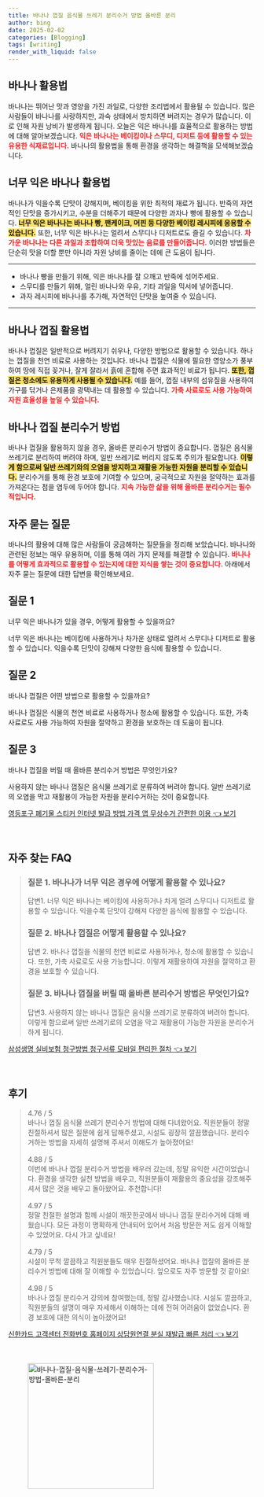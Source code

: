 ```yaml
---
title: 바나나 껍질 음식물 쓰레기 분리수거 방법 올바른 분리
author: bing
date: 2025-02-02
categories: [Blogging]
tags: [writing]
render_with_liquid: false
---
```



<h2 id='바나나_활용법'>바나나 활용법</h2>

<p>바나나는 뛰어난 맛과 영양을 가진 과일로, 다양한 조리법에서 활용될 수 있습니다. 많은 사람들이 바나나를 사랑하지만, 과숙 상태에서 방치하면 버려지는 경우가 많습니다. 이로 인해 자원 낭비가 발생하게 됩니다. 오늘은 익은 바나나를 효율적으로 활용하는 방법에 대해 알아보겠습니다. <b><span style="color: #ee2323;">익은 바나나는 베이킹이나 스무디, 디저트 등에 활용할 수 있는 유용한 식재료입니다.</span></b> 바나나의 활용법을 통해 환경을 생각하는 해결책을 모색해보겠습니다.</p>

<h2 id='너무_익은_바나나_활용법'>너무 익은 바나나 활용법</h2>

<p>바나나가 익을수록 단맛이 강해지며, 베이킹을 위한 최적의 재료가 됩니다. 반죽의 자연적인 단맛을 증가시키고, 수분을 더해주기 때문에 다양한 과자나 빵에 활용할 수 있습니다. <b><span style="background-color: #ffe066;">너무 익은 바나나는 바나나 빵, 팬케이크, 머핀 등 다양한 베이킹 레시피에 응용할 수 있습니다.</span></b> 또한, 너무 익은 바나나는 얼려서 스무디나 디저트로도 즐길 수 있습니다. <b><span style="color: #ee2323;">차가운 바나나는 다른 과일과 조합하여 더욱 맛있는 음료를 만들어줍니다.</span></b> 이러한 방법들은 단순히 맛을 더할 뿐만 아니라 자원 낭비를 줄이는 데에 큰 도움이 됩니다.</p>

<hr />

<ul>
    <li>바나나 빵을 만들기 위해, 익은 바나나를 잘 으깨고 반죽에 섞어주세요.</li>
    <li>스무디를 만들기 위해, 얼린 바나나와 우유, 기타 과일을 믹서에 넣어줍니다.</li>
    <li>과자 레시피에 바나나를 추가해, 자연적인 단맛을 높여줄 수 있습니다.</li>
</ul>

<hr />

<h2 id='바나나_껍질_활용법'>바나나 껍질 활용법</h2>

<p>바나나 껍질은 일반적으로 버려지기 쉬우나, 다양한 방법으로 활용할 수 있습니다. 하나는 껍질을 천연 비료로 사용하는 것입니다. 바나나 껍질은 식물에 필요한 영양소가 풍부하여 땅에 직접 꽂거나, 잘게 잘라서 흙에 혼합해 주면 효과적인 비료가 됩니다. <b><span style="background-color: #ffe066;">또한, 껍질은 청소에도 유용하게 사용될 수 있습니다.</span></b> 예를 들어, 껍질 내부의 섬유질을 사용하여 가구를 닦거나 은제품을 광택내는 데 활용할 수 있습니다. <b><span style="color: #ee2323;">가축 사료로도 사용 가능하여 자원 효율성을 높일 수 있습니다.</span></b></p>

<h2 id='바나나_껍질_분리수거_방법'>바나나 껍질 분리수거 방법</h2>

<p>바나나 껍질을 활용하지 않을 경우, 올바른 분리수거 방법이 중요합니다. 껍질은 음식물 쓰레기로 분리하여 버려야 하며, 일반 쓰레기로 버리지 않도록 주의가 필요합니다. <b><span style="background-color: #ffe066;">이렇게 함으로써 일반 쓰레기와의 오염을 방지하고 재활용 가능한 자원을 분리할 수 있습니다.</span></b> 분리수거를 통해 환경 보호에 기여할 수 있으며, 궁극적으로 자원을 절약하는 효과를 가져온다는 점을 염두에 두어야 합니다. <b><span style="color: #ee2323;">지속 가능한 삶을 위해 올바른 분리수거는 필수적입니다.</span></b></p>

<h2 id='자주_묻는_질문'>자주 묻는 질문</h2>

<p>바나나의 활용에 대해 많은 사람들이 궁금해하는 질문들을 정리해 보았습니다. 바나나와 관련된 정보는 매우 유용하며, 이를 통해 여러 가지 문제를 해결할 수 있습니다. <b><span style="color: #ee2323;">바나나를 어떻게 효과적으로 활용할 수 있는지에 대한 지식을 쌓는 것이 중요합니다.</span></b> 아래에서 자주 묻는 질문에 대한 답변을 확인해보세요.</p>

<h2 id='질문1'>질문 1</h2>

<p>너무 익은 바나나가 있을 경우, 어떻게 활용할 수 있을까요?</p>

<p>너무 익은 바나나는 베이킹에 사용하거나 차가운 상태로 얼려서 스무디나 디저트로 활용할 수 있습니다. 익을수록 단맛이 강해져 다양한 음식에 활용할 수 있습니다.</p>

<h2 id='질문2'>질문 2</h2>

<p>바나나 껍질은 어떤 방법으로 활용할 수 있을까요?</p>

<p>바나나 껍질은 식물의 천연 비료로 사용하거나 청소에 활용할 수 있습니다. 또한, 가축 사료로도 사용 가능하여 자원을 절약하고 환경을 보호하는 데 도움이 됩니다.</p>

<h2 id='질문3'>질문 3</h2>

<p>바나나 껍질을 버릴 때 올바른 분리수거 방법은 무엇인가요?</p>

<p>사용하지 않는 바나나 껍질은 음식물 쓰레기로 분류하여 버려야 합니다. 일반 쓰레기로의 오염을 막고 재활용이 가능한 자원을 분리수거하는 것이 중요합니다.</p>


<p><a class="click-button" title="영등포구 폐기물 스티커 인터넷 발급 방법 가격 앱 무상수거 간편한 이용" href="https://purplelist.github.io/posts/%EC%98%81%EB%93%B1%ED%8F%AC%EA%B5%AC-%ED%8F%90%EA%B8%B0%EB%AC%BC-%EC%8A%A4%ED%8B%B0%EC%BB%A4-%EC%9D%B8%ED%84%B0%EB%84%B7-%EB%B0%9C%EA%B8%89-%EB%B0%A9%EB%B2%95-%EA%B0%80%EA%B2%A9-%EC%95%B1-%EB%AC%B4%EC%83%81%EC%88%98%EA%B1%B0-%EA%B0%84%ED%8E%B8%ED%95%9C-%EC%9D%B4%EC%9A%A9/" rel="dofollow">영등포구 폐기물 스티커 인터넷 발급 방법 가격 앱 무상수거 간편한 이용 👈 보기</a></p><br>
<h2 id='자주_찾는_FAQ'>자주 찾는 FAQ</h2>
<div itemscope="" itemtype="https://schema.org/FAQPage">
<blockquote>
<div itemscope="" itemprop="mainEntity" itemtype="https://schema.org/Question">
<h3 itemprop="name">질문 1. 바나나가 너무 익은 경우에 어떻게 활용할 수 있나요?</h3>
<div itemscope="" itemprop="acceptedAnswer" itemtype="https://schema.org/Answer">
<span itemprop="text">
<p>답변1. 너무 익은 바나나는 베이킹에 사용하거나 차게 얼려 스무디나 디저트로 활용할 수 있습니다. 익을수록 단맛이 강해져 다양한 음식에 활용할 수 있습니다.</p>
</span>
</div>
</div>
<div itemscope="" itemprop="mainEntity" itemtype="https://schema.org/Question">
<h3 itemprop="name">질문 2. 바나나 껍질은 어떻게 활용할 수 있나요?</h3>
<div itemscope="" itemprop="acceptedAnswer" itemtype="https://schema.org/Answer">
<span itemprop="text">
<p>답변 2. 바나나 껍질을 식물의 천연 비료로 사용하거나, 청소에 활용할 수 있습니다. 또한, 가축 사료로도 사용 가능합니다. 이렇게 재활용하여 자원을 절약하고 환경을 보호할 수 있습니다.</p>
</span>
</div>
</div>
<div itemscope="" itemprop="mainEntity" itemtype="https://schema.org/Question">
<h3 itemprop="name">질문 3. 바나나 껍질을 버릴 때 올바른 분리수거 방법은 무엇인가요?</h3>
<div itemscope="" itemprop="acceptedAnswer" itemtype="https://schema.org/Answer">
<span itemprop="text">
<p>답변3. 사용하지 않는 바나나 껍질은 음식물 쓰레기로 분류하여 버려야 합니다. 이렇게 함으로써 일반 쓰레기로의 오염을 막고 재활용이 가능한 자원을 분리수거하게 됩니다.</p>
</span>
</div>
</div>
</blockquote>
</div>
<p><a class="click-button" title="삼성생명 실비보험 청구방법 청구서류 모바일 편리한 절차" href="https://purplelist.github.io/posts/%EC%82%BC%EC%84%B1%EC%83%9D%EB%AA%85-%EC%8B%A4%EB%B9%84%EB%B3%B4%ED%97%98-%EC%B2%AD%EA%B5%AC%EB%B0%A9%EB%B2%95-%EC%B2%AD%EA%B5%AC%EC%84%9C%EB%A5%98-%EB%AA%A8%EB%B0%94%EC%9D%BC-%ED%8E%B8%EB%A6%AC%ED%95%9C-%EC%A0%88%EC%B0%A8/" rel="dofollow">삼성생명 실비보험 청구방법 청구서류 모바일 편리한 절차 👈 보기</a></p><br>
<h2 id='후기'>후기</h2>
<div itemscope itemtype="https://schema.org/Product">
  <blockquote>
  <div itemprop="review" itemscope itemtype="https://schema.org/Review">
      <div itemprop="reviewRating" itemscope itemtype="https://schema.org/Rating"> <span itemprop="ratingValue">4.76</span> / <span itemprop="bestRating">5</span> </div>
      <span itemprop="reviewBody">바나나 껍질 음식물 쓰레기 분리수거 방법에 대해 다녀왔어요. 직원분들이 정말 친절하셔서 많은 질문에 쉽게 답해주셨고, 시설도 굉장히 깔끔했습니다. 분리수거하는 방법을 자세히 설명해 주셔서 이해도가 높아졌어요!</span>
  </div>
  <br>
  <div itemprop="review" itemscope itemtype="https://schema.org/Review">
      <div itemprop="reviewRating" itemscope itemtype="https://schema.org/Rating"> <span itemprop="ratingValue">4.88</span> / <span itemprop="bestRating">5</span> </div>
      <span itemprop="reviewBody">이번에 바나나 껍질 분리수거 방법을 배우러 갔는데, 정말 유익한 시간이었습니다. 환경을 생각한 실천 방법을 배우고, 직원분들이 재활용의 중요성을 강조해주셔서 많은 것을 배우고 돌아왔어요. 추천합니다!</span>
  </div>
  <br>
  <div itemprop="review" itemscope itemtype="https://schema.org/Review">
      <div itemprop="reviewRating" itemscope itemtype="https://schema.org/Rating"> <span itemprop="ratingValue">4.97</span> / <span itemprop="bestRating">5</span> </div>
      <span itemprop="reviewBody">정말 친절한 설명과 함께 시설이 깨끗한곳에서 바나나 껍질 분리수거에 대해 배웠습니다. 모든 과정이 명확하게 안내되어 있어서 처음 방문한 저도 쉽게 이해할 수 있었어요. 다시 가고 싶네요!</span>
  </div>
  <br>
  <div itemprop="review" itemscope itemtype="https://schema.org/Review">
      <div itemprop="reviewRating" itemscope itemtype="https://schema.org/Rating"> <span itemprop="ratingValue">4.79</span> / <span itemprop="bestRating">5</span> </div>
      <span itemprop="reviewBody">시설이 무척 깔끔하고 직원분들도 매우 친절하셨어요. 바나나 껍질의 올바른 분리수거 방법에 대해 잘 이해할 수 있었습니다. 앞으로도 자주 방문할 것 같아요!</span>
  </div>
  <br>
  <div itemprop="review" itemscope itemtype="https://schema.org/Review">
      <div itemprop="reviewRating" itemscope itemtype="https://schema.org/Rating"> <span itemprop="ratingValue">4.98</span> / <span itemprop="bestRating">5</span> </div>
      <span itemprop="reviewBody">바나나 껍질 분리수거 강의에 참여했는데, 정말 감사했습니다. 시설도 깔끔하고, 직원분들의 설명이 매우 자세해서 이해하는 데에 전혀 어려움이 없었습니다. 환경 보호에 대한 의식이 높아졌어요!</span>
  </div>
  </blockquote>
</div>
<p><a class="click-button" title="신한카드 고객센터 전화번호 홈페이지 상담원연결 분실 재발급 빠른 처리" href="https://purplelist.github.io/posts/%EC%8B%A0%ED%95%9C%EC%B9%B4%EB%93%9C-%EA%B3%A0%EA%B0%9D%EC%84%BC%ED%84%B0-%EC%A0%84%ED%99%94%EB%B2%88%ED%98%B8-%ED%99%88%ED%8E%98%EC%9D%B4%EC%A7%80-%EC%83%81%EB%8B%B4%EC%9B%90%EC%97%B0%EA%B2%B0-%EB%B6%84%EC%8B%A4-%EC%9E%AC%EB%B0%9C%EA%B8%89-%EB%B9%A0%EB%A5%B8-%EC%B2%98%EB%A6%AC/" rel="dofollow">신한카드 고객센터 전화번호 홈페이지 상담원연결 분실 재발급 빠른 처리 👈 보기</a></p><br>
<figure class="image"><img src="https://purplelist.github.io/assets/img/thumbnail/바나나-껍질-음식물-쓰레기-분리수거-방법-올바른-분리.webp" alt="바나나-껍질-음식물-쓰레기-분리수거-방법-올바른-분리" width="256" height="256"></figure>